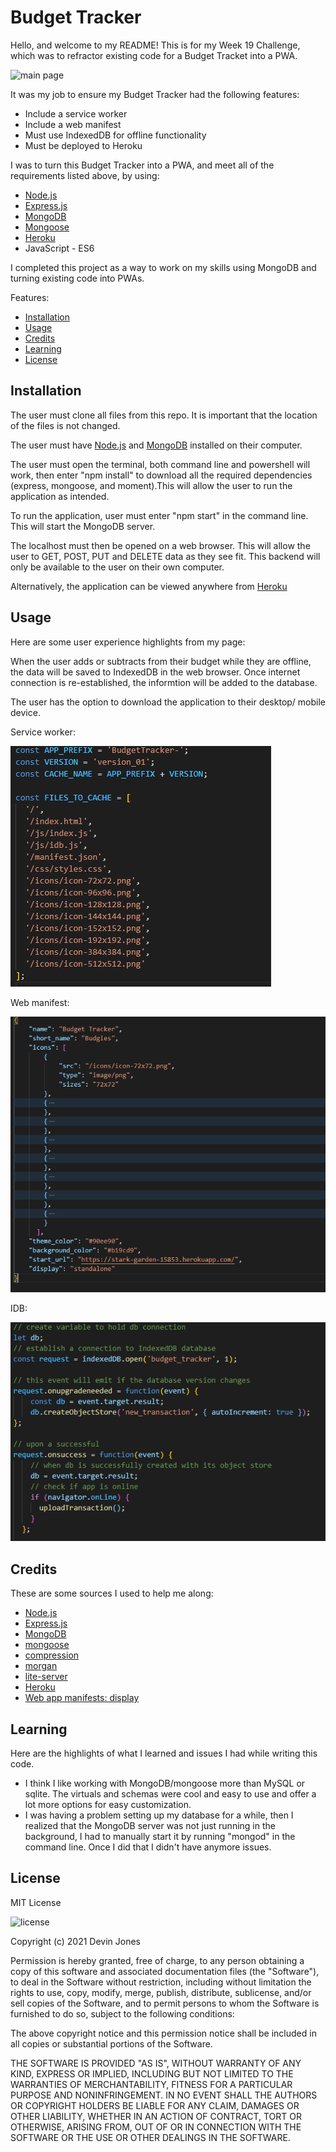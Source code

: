 # Budget Tracker

Hello, and welcome to my README! This is for my Week 19 Challenge, which was to refractor existing code for a Budget Tracket into a PWA. 

![main page](https://drive.google.com/file/d/1m8YndScz7C3kKyT_6BjR3ye86ut5J7tP/view?usp=sharing)


It was my job to ensure my Budget Tracker had the following features:

- Include a service worker 
- Include a web manifest
- Must use IndexedDB for offline functionality
- Must be deployed to Heroku


I was to turn this Budget Tracker into a PWA, and meet all of the requirements listed above, by using:

- [Node.js](https://nodejs.org/en/)
- [Express.js](https://expressjs.com/)
- [MongoDB](https://www.mongodb.com/)
- [Mongoose](https://mongoosejs.com/)
- [Heroku](https://heroku.com)
- JavaScript - ES6

I completed this project as a way to work on my skills using MongoDB and turning existing code into PWAs. 

Features:

* [Installation](#installation)
* [Usage](#usage)
* [Credits](#credits)
* [Learning](#learning)
* [License](#license)

## Installation

The user must clone all files from this repo. It is important that the location of the files is not changed. 

The user must have [Node.js](https://nodejs.org/en/download/) and [MongoDB](https://www.mongodb.com/try/download/community) installed on their computer. 

The user must open the terminal, both command line and powershell will work, then enter "npm install" to download all the required dependencies (express, mongoose, and moment).This will allow the user to run the application as intended. 

To run the application, user must enter "npm start" in the command line. This will start the MongoDB server. 

The localhost must then be opened on a web browser. This will allow the user to GET, POST, PUT and DELETE data as they see fit. This backend will only be available to the user on their own computer. 

Alternatively, the application can be viewed anywhere from [Heroku](https://stark-garden-15853.herokuapp.com/)

## Usage
Here are some user experience highlights from my page:

When the user adds or subtracts from their budget while they are offline, the data will be saved to IndexedDB in the web browser. Once internet connection is re-established, the informtion will be added to the database. 

The user has the option to download the application to their desktop/ mobile device. 

Service worker:

![service worker](https://github.com/dvicj/Budget-Tracker/blob/main/public/images/serviceworker.PNG)


Web manifest: 

![web manifest](https://github.com/dvicj/Budget-Tracker/blob/main/public/images/mainfest.PNG)


IDB: 

![idb file](https://github.com/dvicj/Budget-Tracker/blob/main/public/images/idb.PNG)

## Credits
These are some sources I used to help me along:

- [Node.js](https://nodejs.org/en/download/)
- [Express.js](https://expressjs.com/)
- [MongoDB](https://www.mongodb.com/try/download/community)
- [mongoose](https://mongoosejs.com/)
- [compression](https://www.npmjs.com/package/compression)
- [morgan](https://www.npmjs.com/package/morgan)
- [lite-server](https://www.npmjs.com/package/lite-server)
- [Heroku](https://heroku.com)
- [Web app manifests: display](https://developer.mozilla.org/en-US/docs/Web/Manifest/display)

  
## Learning
Here are the highlights of what I learned and issues I had while writing this code.

- I think I like working with MongoDB/mongoose more than MySQL or sqlite. The virtuals and schemas were cool and easy to use and offer a lot more options for easy customization.
- I was having a problem setting up my database for a while, then I realized that the MongoDB server was not just running in the background, I had to manually start it by running "mongod" in the command line. Once I did that I didn't have anymore issues. 

## License
MIT License

![license](https://img.shields.io/static/v1?label=license&message=MIT&color=blueviolet)

Copyright (c) 2021 Devin Jones

Permission is hereby granted, free of charge, to any person obtaining a copy of this software and associated documentation files (the "Software"), to deal in the Software without restriction, including without limitation the rights to use, copy, modify, merge, publish, distribute, sublicense, and/or sell copies of the Software, and to permit persons to whom the Software is furnished to do so, subject to the following conditions:

The above copyright notice and this permission notice shall be included in all copies or substantial portions of the Software.

THE SOFTWARE IS PROVIDED "AS IS", WITHOUT WARRANTY OF ANY KIND, EXPRESS OR IMPLIED, INCLUDING BUT NOT LIMITED TO THE WARRANTIES OF MERCHANTABILITY, FITNESS FOR A PARTICULAR PURPOSE AND NONINFRINGEMENT. IN NO EVENT SHALL THE AUTHORS OR COPYRIGHT HOLDERS BE LIABLE FOR ANY CLAIM, DAMAGES OR OTHER LIABILITY, WHETHER IN AN ACTION OF CONTRACT, TORT OR OTHERWISE, ARISING FROM, OUT OF OR IN CONNECTION WITH THE SOFTWARE OR THE USE OR OTHER DEALINGS IN THE SOFTWARE.
